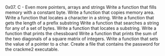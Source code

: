 0x07. C - Even more pointers, arrays and strings
Write a function that fills memory with a constant byte.
Write a function that copies memory area.
Write a function that locates a character in a string.
Write a function that gets the length of a prefix substring
Write a function that searches a string for any of a set of bytes.
Write a function that locates a substring.
Write a function that prints the chessboard
Write a function that prints the sum of the two diagonals of a square matrix of integers.
Write a function that sets the value of a pointer to a char.
Create a file that contains the password for the crackme2 executable.


